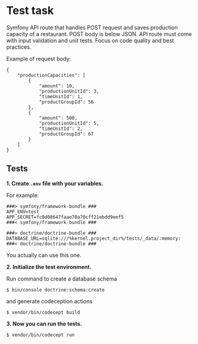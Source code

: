 # Test task

Symfony API route that handles POST request and saves production capacity of a restaurant. POST body is below JSON. API route must come with input validation and unit tests. Focus on code quality and best practices.


Example of request body:
```
{
    "productionCapacities": [
        {
            "amount": 10,
            "productionUnitId": 3,
            "timeUnitId": 1,
            "productGroupId": 56
        },
        {
            "amount": 500,
            "productionUnitId": 5,
            "timeUnitId": 2,
            "productGroupId": 67
        }
    ]
}
```

## Tests

**1. Create `.env` file with your variables.** 

For example:
```
###> symfony/framework-bundle ###
APP_ENV=test
APP_SECRET=fc0d08647faae70a70cff21ebdd9eef5
###< symfony/framework-bundle ###

###> doctrine/doctrine-bundle ###
DATABASE_URL=sqlite:///%kernel.project_dir%/tests/_data/:memory:
###< doctrine/doctrine-bundle ###
```
You actually can use this one. 

**2. Initialize the test environment.** 

Run command to create a database schema
```
$ bin/console doctrine:schema:create
```
and generate codeception actions
```
$ vendor/bin/codecept build
```

**3. Now you can run the tests.**
```
$ vendor/bin/codecept run
```